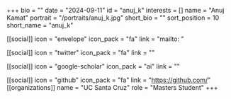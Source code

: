 +++
bio = "" 
date = "2024-09-11" 
id = "anuj_k" 
interests = [] 
name = "Anuj Kamat" 
portrait = "/portraits/anuj_k.jpg" 
short_bio = "" 
sort_position = 10
 short_name = "anuj_k" 

[[social]] 
    icon = "envelope" 
    icon_pack = "fa" 
    link = "mailto: "

 [[social]] 
    icon = "twitter" 
    icon_pack = "fa" 
    link = "" 

[[social]] 
    icon = "google-scholar" 
    icon_pack = "ai" 
    link = "" 

[[social]] 
    icon = "github" 
    icon_pack = "fa" 
    link = "https://github.com/" 
[[organizations]] 
     name = "UC Santa Cruz" 
      role = "Masters Student" 
+++